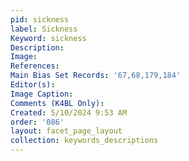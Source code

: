 ```yaml
---
pid: sickness
label: Sickness
Keyword: sickness
Description: 
Image: 
References: 
Main Bias Set Records: '67,68,179,184'
Editor(s): 
Image Caption: 
Comments (K4BL Only): 
Created: 5/10/2024 9:53 AM
order: '086'
layout: facet_page_layout
collection: keywords_descriptions
---
```

